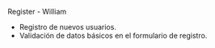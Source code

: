 Register - William
- Registro de nuevos usuarios.
- Validación de datos básicos en el formulario de registro.
